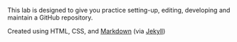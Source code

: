 This lab is designed to give you practice setting-up, editing, developing and maintain a GitHub repository.

Created using <span title="HyperText Markup Language">HTML</span>, <span title="Cascading Style Sheets">CSS</span>, and <a title="Simple, and easy-to-use markup language" href="https://www.markdownguide.org/">Markdown</a> (via <a title="A blog-aware, static website generator in Ruby" href="https://jekyllrb.com/">Jekyll</a>)
